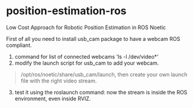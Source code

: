 # position-estimation-ros
Low Cost Approach for Robotic Position Estimation in ROS Noetic

First of all you need to install usb_cam package to have a webcam ROS compliant.

1. command for list of connected webcams 'ls -l /dev/video*'
2. modify the launch script for usb_cam to add your webcam.
>/opt/ros/noetic/share/usb_cam/launch, then create your own launch file with the right video stream.
3. test it using the roslaunch command: now the stream is inside the ROS environment, even inside RVIZ.